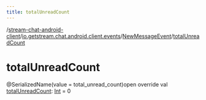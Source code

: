 ```yaml
---
title: totalUnreadCount
---
```

/[stream-chat-android-client](../../index.md)/[io.getstream.chat.android.client.events](../index.md)/[NewMessageEvent](index.md)/[totalUnreadCount](totalUnreadCount.md)  
  
  
  
# totalUnreadCount  
@SerializedName(value = total_unread_count)open override val [totalUnreadCount](totalUnreadCount.md): [Int](https://kotlinlang.org/api/latest/jvm/stdlib/kotlin/-int/index.html) = 0
